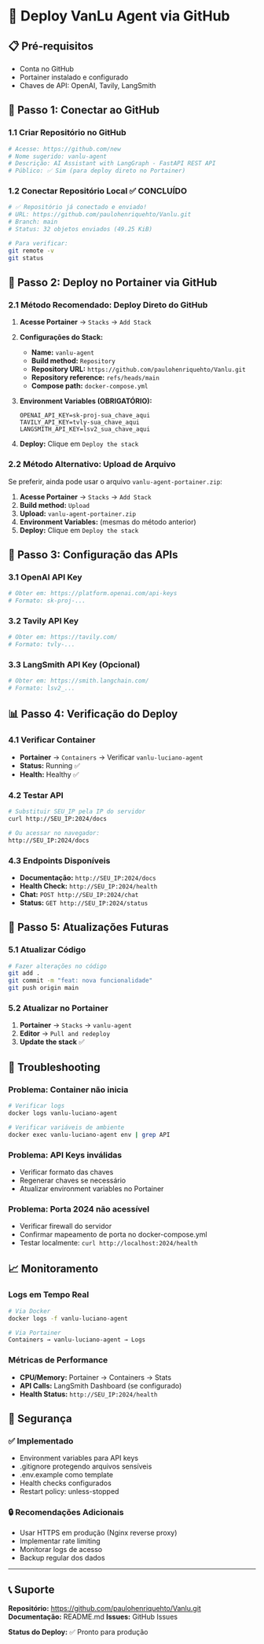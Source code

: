 # 🚀 Deploy VanLu Agent via GitHub

## 📋 Pré-requisitos

- Conta no GitHub
- Portainer instalado e configurado
- Chaves de API: OpenAI, Tavily, LangSmith

## 🔗 Passo 1: Conectar ao GitHub

### 1.1 Criar Repositório no GitHub
```bash
# Acesse: https://github.com/new
# Nome sugerido: vanlu-agent
# Descrição: AI Assistant with LangGraph - FastAPI REST API
# Público: ✅ Sim (para deploy direto no Portainer)
```

### 1.2 Conectar Repositório Local ✅ CONCLUÍDO
```bash
# ✅ Repositório já conectado e enviado!
# URL: https://github.com/paulohenriquehto/Vanlu.git
# Branch: main
# Status: 32 objetos enviados (49.25 KiB)

# Para verificar:
git remote -v
git status
```

## 🐳 Passo 2: Deploy no Portainer via GitHub

### 2.1 Método Recomendado: Deploy Direto do GitHub

1. **Acesse Portainer** → `Stacks` → `Add Stack`

2. **Configurações do Stack:**
   - **Name:** `vanlu-agent`
   - **Build method:** `Repository`
   - **Repository URL:** `https://github.com/paulohenriquehto/Vanlu.git`
   - **Repository reference:** `refs/heads/main`
   - **Compose path:** `docker-compose.yml`

3. **Environment Variables (OBRIGATÓRIO):**
   ```env
   OPENAI_API_KEY=sk-proj-sua_chave_aqui
   TAVILY_API_KEY=tvly-sua_chave_aqui
   LANGSMITH_API_KEY=lsv2_sua_chave_aqui
   ```

4. **Deploy:** Clique em `Deploy the stack`

### 2.2 Método Alternativo: Upload de Arquivo

Se preferir, ainda pode usar o arquivo `vanlu-agent-portainer.zip`:

1. **Acesse Portainer** → `Stacks` → `Add Stack`
2. **Build method:** `Upload`
3. **Upload:** `vanlu-agent-portainer.zip`
4. **Environment Variables:** (mesmas do método anterior)
5. **Deploy:** Clique em `Deploy the stack`

## 🔧 Passo 3: Configuração das APIs

### 3.1 OpenAI API Key
```bash
# Obter em: https://platform.openai.com/api-keys
# Formato: sk-proj-...
```

### 3.2 Tavily API Key
```bash
# Obter em: https://tavily.com/
# Formato: tvly-...
```

### 3.3 LangSmith API Key (Opcional)
```bash
# Obter em: https://smith.langchain.com/
# Formato: lsv2_...
```

## 📊 Passo 4: Verificação do Deploy

### 4.1 Verificar Container
- **Portainer** → `Containers` → Verificar `vanlu-luciano-agent`
- **Status:** Running ✅
- **Health:** Healthy ✅

### 4.2 Testar API
```bash
# Substituir SEU_IP pela IP do servidor
curl http://SEU_IP:2024/docs

# Ou acessar no navegador:
http://SEU_IP:2024/docs
```

### 4.3 Endpoints Disponíveis
- **Documentação:** `http://SEU_IP:2024/docs`
- **Health Check:** `http://SEU_IP:2024/health`
- **Chat:** `POST http://SEU_IP:2024/chat`
- **Status:** `GET http://SEU_IP:2024/status`

## 🔄 Passo 5: Atualizações Futuras

### 5.1 Atualizar Código
```bash
# Fazer alterações no código
git add .
git commit -m "feat: nova funcionalidade"
git push origin main
```

### 5.2 Atualizar no Portainer
1. **Portainer** → `Stacks` → `vanlu-agent`
2. **Editor** → `Pull and redeploy`
3. **Update the stack** ✅

## 🚨 Troubleshooting

### Problema: Container não inicia
```bash
# Verificar logs
docker logs vanlu-luciano-agent

# Verificar variáveis de ambiente
docker exec vanlu-luciano-agent env | grep API
```

### Problema: API Keys inválidas
- Verificar formato das chaves
- Regenerar chaves se necessário
- Atualizar environment variables no Portainer

### Problema: Porta 2024 não acessível
- Verificar firewall do servidor
- Confirmar mapeamento de porta no docker-compose.yml
- Testar localmente: `curl http://localhost:2024/health`

## 📈 Monitoramento

### Logs em Tempo Real
```bash
# Via Docker
docker logs -f vanlu-luciano-agent

# Via Portainer
Containers → vanlu-luciano-agent → Logs
```

### Métricas de Performance
- **CPU/Memory:** Portainer → Containers → Stats
- **API Calls:** LangSmith Dashboard (se configurado)
- **Health Status:** `http://SEU_IP:2024/health`

## 🔐 Segurança

### ✅ Implementado
- Environment variables para API keys
- .gitignore protegendo arquivos sensíveis
- .env.example como template
- Health checks configurados
- Restart policy: unless-stopped

### 🔒 Recomendações Adicionais
- Usar HTTPS em produção (Nginx reverse proxy)
- Implementar rate limiting
- Monitorar logs de acesso
- Backup regular dos dados

---

## 📞 Suporte

**Repositório:** https://github.com/paulohenriquehto/Vanlu.git
**Documentação:** README.md
**Issues:** GitHub Issues

**Status do Deploy:** ✅ Pronto para produção